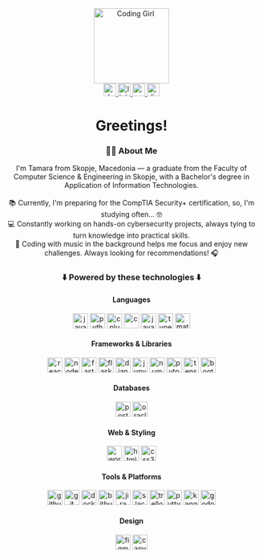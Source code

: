 <div align="center">
  <picture>
    <img height="150" src="https://media.tenor.com/IF2JdxzmyN4AAAAj/coding-girl.gif" alt="Coding Girl" />
  </picture>
</div>

<div align="center">
  <a href="https://github.com/Tamara-Georgieva/Tamara-Georgieva/raw/main/Tamara_Georgieva_CV.pdf" download="Tamara_Georgieva_CV.pdf">
    <img src="https://img.shields.io/static/v1?message=My%20CV&logo=adobeacrobatreader&label=&color=28a745&logoColor=white&labelColor=&style=for-the-badge" height="25" alt="download cv" />
  </a>
  <a href="https://www.linkedin.com/in/tamara-georgieva-3b79b1209/" target="_blank">
    <img src="https://img.shields.io/static/v1?message=LinkedIn&logo=linkedin&label=&color=0077B5&logoColor=white&labelColor=&style=for-the-badge" height="25" alt="linkedin logo" />
  </a>
  <a href="mailto:tamarageorgieva2001@gmail.com">
    <img src="https://img.shields.io/static/v1?message=Gmail&logo=gmail&label=&color=D14836&logoColor=white&labelColor=&style=for-the-badge" height="25" alt="gmail logo" />
  </a>
  <a href="https://discordapp.com/users/541400383960907787" target="_blank">
    <img src="https://img.shields.io/static/v1?message=Discord&logo=discord&label=&color=7289DA&logoColor=white&labelColor=&style=for-the-badge" height="25" alt="discord logo" />
  </a>
</div>

<h1 align="center">Greetings!</h1>

<h3 align="center">👩‍💻  About Me</h3>

<p align="center">
  I'm Tamara from Skopje, Macedonia — a graduate from the Faculty of Computer Science & Engineering in Skopje, with a Bachelor's degree in Application of Information Technologies.<br><br>
    📚 Currently, I'm preparing for the CompTIA Security+ certification, so, I'm studying often... 🤓 <br>
    💻 Constantly working on hands-on cybersecurity projects, always tying to turn knowledge into practical skills. <br>
    🎵 Coding with music in the background helps me focus and enjoy new challenges. Always looking for recommendations! 🎧  
</p>

<h3 align="center">⬇️ Powered by these technologies ⬇️ </h3>

<!-- LANGUAGES -->
<h4 align="center">Languages</h4>
<div align="center">
  <img src="https://cdn.jsdelivr.net/gh/devicons/devicon/icons/java/java-original.svg" width="30" alt="java"/>
  <img src="https://cdn.jsdelivr.net/gh/devicons/devicon/icons/python/python-original.svg" width="30" alt="python"/>
  <img src="https://cdn.jsdelivr.net/gh/devicons/devicon/icons/cplusplus/cplusplus-original.svg" width="30" alt="cplusplus"/>
  <img src="https://cdn.jsdelivr.net/gh/devicons/devicon/icons/c/c-original.svg" width="30" alt="c"/>
  <img src="https://cdn.jsdelivr.net/gh/devicons/devicon/icons/javascript/javascript-original.svg" width="30" alt="javascript"/>
  <img src="https://cdn.jsdelivr.net/gh/devicons/devicon/icons/typescript/typescript-original.svg" width="30" alt="typescript"/>
  <img src="https://cdn.jsdelivr.net/gh/devicons/devicon/icons/matlab/matlab-original.svg" width="30" alt="matlab"/>
</div>

<!-- FRAMEWORKS & LIBRARIES -->
<h4 align="center">Frameworks & Libraries</h4>
<div align="center">
  <img src="https://cdn.jsdelivr.net/gh/devicons/devicon/icons/react/react-original.svg" width="30" alt="react"/>
  <img src="https://cdn.jsdelivr.net/gh/devicons/devicon/icons/nodejs/nodejs-original.svg" width="30" alt="nodejs"/>
  <img src="https://cdn.jsdelivr.net/gh/devicons/devicon/icons/fastapi/fastapi-original.svg" width="30" alt="fastapi"/>
  <img src="https://cdn.jsdelivr.net/gh/devicons/devicon/icons/flask/flask-original.svg" width="30" alt="flask"/>
  <img src="https://cdn.jsdelivr.net/gh/devicons/devicon/icons/django/django-plain.svg" width="30" alt="django"/>
  <img src="https://cdn.jsdelivr.net/gh/devicons/devicon/icons/jupyter/jupyter-original.svg" width="30" alt="jupyter"/>
  <img src="https://cdn.jsdelivr.net/gh/devicons/devicon/icons/numpy/numpy-original.svg" width="30" alt="numpy"/>
  <img src="https://cdn.jsdelivr.net/gh/devicons/devicon/icons/pytorch/pytorch-original.svg" width="30" alt="pytorch"/>
  <img src="https://cdn.jsdelivr.net/gh/devicons/devicon/icons/tensorflow/tensorflow-original.svg" width="30" alt="tensorflow"/>
  <img src="https://cdn.jsdelivr.net/gh/devicons/devicon/icons/bootstrap/bootstrap-original.svg" width="30" alt="bootstrap"/>
</div>

<!-- DATABASES -->
<h4 align="center">Databases</h4>
<div align="center">
  <img src="https://cdn.jsdelivr.net/gh/devicons/devicon/icons/postgresql/postgresql-original.svg" width="30" alt="postgresql"/>
  <img src="https://cdn.jsdelivr.net/gh/devicons/devicon/icons/oracle/oracle-original.svg" width="30" alt="oracle"/>
</div>

<!-- WEB & STYLING -->
<h4 align="center">Web & Styling</h4>
<div align="center">
  <img src="https://cdn.jsdelivr.net/gh/devicons/devicon/icons/wordpress/wordpress-original.svg" width="30" alt="wordpress"/>
  <img src="https://cdn.jsdelivr.net/gh/devicons/devicon/icons/html5/html5-original.svg" width="30" alt="html5"/>
  <img src="https://cdn.jsdelivr.net/gh/devicons/devicon/icons/css3/css3-original.svg" width="30" alt="css3"/>
</div>

<!-- TOOLS & PLATFORMS -->
<h4 align="center">Tools & Platforms</h4>
<div align="center">
  <img src="https://cdn.jsdelivr.net/gh/devicons/devicon/icons/github/github-original.svg" width="30" alt="github"/>
  <img src="https://cdn.jsdelivr.net/gh/devicons/devicon/icons/git/git-original.svg" width="30" alt="git"/>
  <img src="https://cdn.jsdelivr.net/gh/devicons/devicon/icons/docker/docker-plain-wordmark.svg" width="30" alt="docker"/>
  <img src="https://cdn.jsdelivr.net/gh/devicons/devicon/icons/bitbucket/bitbucket-original.svg" width="30" alt="bitbucket"/>
  <img src="https://cdn.jsdelivr.net/gh/devicons/devicon/icons/jira/jira-original.svg" width="30" alt="jira"/>
  <img src="https://cdn.jsdelivr.net/gh/devicons/devicon/icons/slack/slack-original.svg" width="30" alt="slack"/>
  <img src="https://cdn.jsdelivr.net/gh/devicons/devicon/icons/trello/trello-plain.svg" width="30" alt="trello"/>
  <img src="https://cdn.jsdelivr.net/gh/devicons/devicon/icons/putty/putty-original.svg" width="30" alt="putty"/>
  <img src="https://cdn.jsdelivr.net/gh/devicons/devicon/icons/kaggle/kaggle-original.svg" width="30" alt="kaggle"/>
  <img src="https://cdn.jsdelivr.net/gh/devicons/devicon/icons/godot/godot-original.svg" width="30" alt="godot"/>
</div>

<!-- DESIGN -->
<h4 align="center">Design</h4>
<div align="center">
  <img src="https://cdn.jsdelivr.net/gh/devicons/devicon/icons/figma/figma-original.svg" width="30" alt="figma"/>
  <img src="https://cdn.jsdelivr.net/gh/devicons/devicon/icons/canva/canva-original.svg" width="30" alt="canva"/>
</div>


